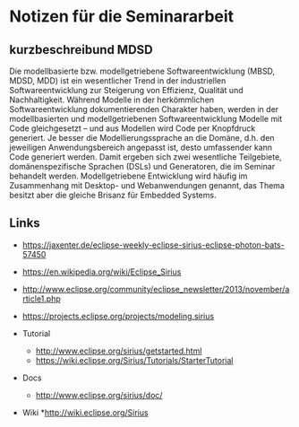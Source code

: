 # Notizen für die Seminararbeit

## kurzbeschreibund MDSD
Die modellbasierte bzw. modellgetriebene Softwareentwicklung (MBSD, MDSD, MDD) ist ein wesentlicher Trend in der industriellen Softwareentwicklung zur Steigerung von Effizienz, Qualität und Nachhaltigkeit. Während Modelle in der herkömmlichen Softwareentwicklung dokumentierenden Charakter haben, werden in der modellbasierten und modellgetriebenen Softwareentwicklung Modelle mit Code gleichgesetzt – und aus Modellen wird Code per Knopfdruck generiert. Je besser die Modellierungssprache an die Domäne, d.h. den jeweiligen Anwendungsbereich angepasst ist, desto umfassender kann Code generiert werden. Damit ergeben sich zwei wesentliche Teilgebiete, domänenspezifische Sprachen (DSLs) und Generatoren, die im Seminar behandelt werden. Modellgetriebene Entwicklung wird häufig im Zusammenhang mit Desktop- und Webanwendungen genannt, das Thema besitzt aber die gleiche Brisanz für Embedded Systems.


## Links
* https://jaxenter.de/eclipse-weekly-eclipse-sirius-eclipse-photon-bats-57450
* https://en.wikipedia.org/wiki/Eclipse_Sirius
* http://www.eclipse.org/community/eclipse_newsletter/2013/november/article1.php
* https://projects.eclipse.org/projects/modeling.sirius

* Tutorial
    * http://www.eclipse.org/sirius/getstarted.html
    * https://wiki.eclipse.org/Sirius/Tutorials/StarterTutorial

* Docs
    * http://www.eclipse.org/sirius/doc/
* Wiki
    *http://wiki.eclipse.org/Sirius

